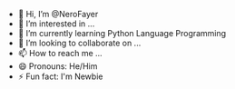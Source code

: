 - 👋 Hi, I’m @NeroFayer
- 👀 I’m interested in ...
- 🌱 I’m currently learning Python Language Programming
- 💞️ I’m looking to collaborate on ...
- 📫 How to reach me ...
- 😄 Pronouns: He/Him
- ⚡ Fun fact: I'm Newbie

<!---
NeroFayer/NeroFayer is a ✨ special ✨ repository because its `README.md` (this file) appears on your GitHub profile.
You can click the Preview link to take a look at your changes.
--->
